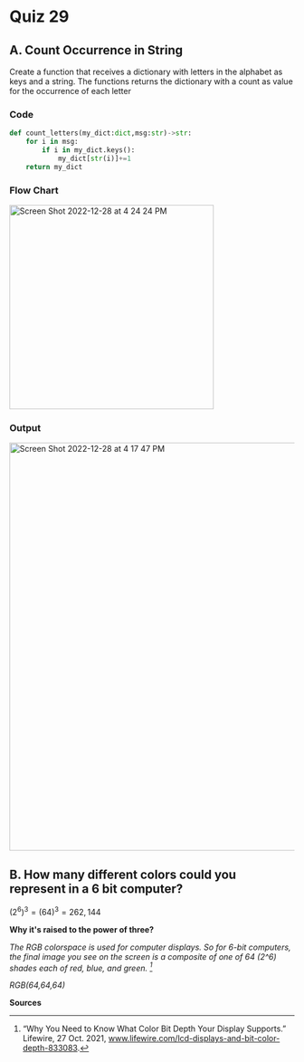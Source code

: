 # Quiz 29

## A. Count Occurrence in String
Create a function that receives a dictionary with letters in the alphabet as keys and a string. The functions returns the dictionary with a count as value for the occurrence of each letter

### Code
```.py
def count_letters(my_dict:dict,msg:str)->str:
    for i in msg:
        if i in my_dict.keys():
            my_dict[str(i)]+=1
    return my_dict
```

### Flow Chart
<img width="361" alt="Screen Shot 2022-12-28 at 4 24 24 PM" src="https://user-images.githubusercontent.com/113817801/209781948-071cb9f6-d4a8-461d-abe7-45ce395eded8.png">


### Output
<img width="721" alt="Screen Shot 2022-12-28 at 4 17 47 PM" src="https://user-images.githubusercontent.com/113817801/209781043-5454bd38-975b-4671-b4a2-a0558cd163c1.png">

## B. How many different colors could you represent in a 6 bit computer?
$(2^6)^3=(64)^3=262,144$

**Why it's raised to the power of three?**

<cite>The RGB colorspace is used for computer displays. So for 6-bit computers, the final image you see on the screen is a composite of one of 64 (2^6) shades each of red, blue, and green. [^1]</cite>

*RGB(64,64,64)*


**Sources**
[^1]: “Why You Need to Know What Color Bit Depth Your Display Supports.” Lifewire, 27 Oct. 2021, www.lifewire.com/lcd-displays-and-bit-color-depth-833083.
